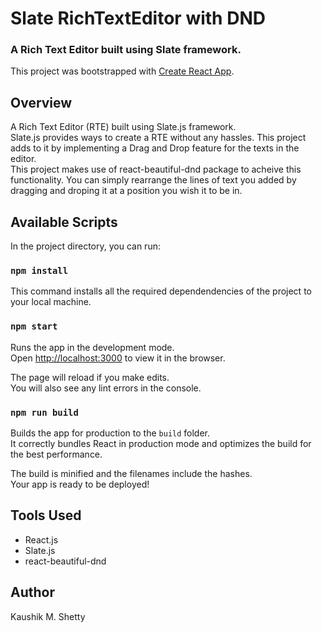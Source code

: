 # Slate RichTextEditor with DND 
### A Rich Text Editor built using Slate framework.
This project was bootstrapped with [Create React App](https://github.com/facebook/create-react-app).

## Overview
A Rich Text Editor (RTE) built using Slate.js framework. <br />
Slate.js provides ways to create a RTE without any hassles. This project adds to it by implementing a Drag and Drop feature for the texts in the editor. <br />
This project makes use of react-beautiful-dnd package to acheive this functionality.
You can simply rearrange the lines of text you added by dragging and droping it at a position you wish it to be in.

## Available Scripts

In the project directory, you can run:

### `npm install`

This command installs all the required dependendencies of the project to your local machine.

### `npm start`

Runs the app in the development mode.<br />
Open [http://localhost:3000](http://localhost:3000) to view it in the browser.

The page will reload if you make edits.<br />
You will also see any lint errors in the console.

### `npm run build`

Builds the app for production to the `build` folder.<br />
It correctly bundles React in production mode and optimizes the build for the best performance.

The build is minified and the filenames include the hashes.<br />
Your app is ready to be deployed!

## Tools Used
* React.js
* Slate.js
* react-beautiful-dnd

## Author
Kaushik M. Shetty
